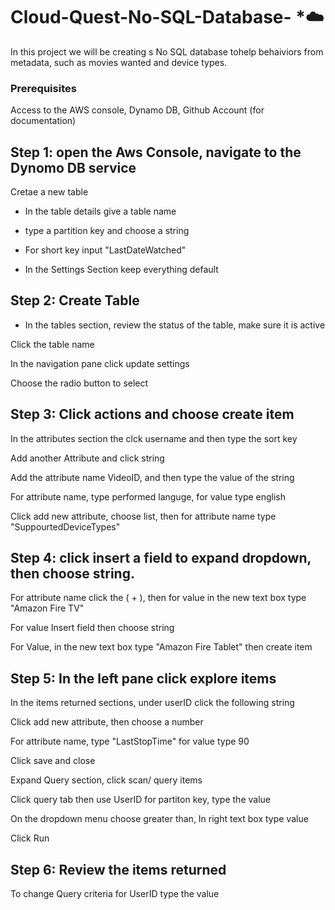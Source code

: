 # Cloud-Quest-No-SQL-Database- *☁️
In this project we will be creating s No SQL database tohelp behaiviors from metadata, such as movies wanted and device types.

### Prerequisites
Access to the AWS console, Dynamo DB, Github Account (for documentation) 

## Step 1:  open the Aws Console, navigate to the Dynomo DB service

Cretae a new table 

- In the table details give a table name

- type a partition key and choose a string

- For short key input "LastDateWatched" 

- In the Settings Section keep everything default

##  Step 2: Create Table  

- In the tables section, review the status of the table, make sure it is active

Click the table name 

In the navigation pane click update settings 

Choose the radio button to select 

## Step 3: Click actions and choose create item

In the attributes section the clck username and then type the sort key

Add another Attribute and click string

Add the attribute name VideoID, and then type the value of the string

For attribute name, type performed languge, for value type english

Click add new attribute, choose list, then for attribute name type "SuppourtedDeviceTypes"

## Step 4: click insert a field to expand dropdown, then choose string.

For attribute name click the ( + ), then for value in the new text box type "Amazon Fire TV"

For value Insert field then choose string 

For Value, in the new text box type "Amazon Fire Tablet" then create item 

## Step 5: In the left pane click explore items

In the items returned sections, under userID click the following string

Click add new attribute, then choose a number

For attribute name, type "LastStopTime" for value type 90

Click save and close

Expand Query section, click scan/ query items

Click query tab then use UserID for partiton key, type the value

On the dropdown menu choose greater than, In right text box type value 

Click Run

## Step 6: Review the items returned

To change Query criteria for UserID type the value
